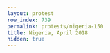 ```yaml
---
layout: protest
row_index: 739
permalink: protests/nigeria-150
title: Nigeria, April 2018
hidden: true
---
```

